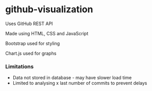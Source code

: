 # github-visualization

Uses GitHub REST API

Made using HTML, CSS and JavaScript

Bootstrap used for styling

Chart.js used for graphs

### Limitations
- Data not stored in database - may have slower load time
- Limited to analysing x last number of commits to prevent delays